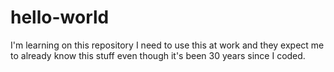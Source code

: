 # hello-world
I'm learning on this repository
I need to use this at work and 
they expect me to already know this stuff
even though it's been 30 years since I coded.
